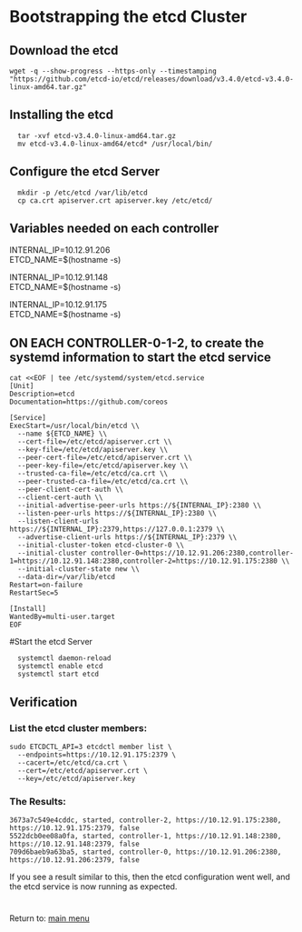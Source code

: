 # Bootstrapping the etcd Cluster

## Download the etcd 
```
wget -q --show-progress --https-only --timestamping "https://github.com/etcd-io/etcd/releases/download/v3.4.0/etcd-v3.4.0-linux-amd64.tar.gz"
```
## Installing the etcd
```
  tar -xvf etcd-v3.4.0-linux-amd64.tar.gz
  mv etcd-v3.4.0-linux-amd64/etcd* /usr/local/bin/
```
## Configure the etcd Server
```
  mkdir -p /etc/etcd /var/lib/etcd
  cp ca.crt apiserver.crt apiserver.key /etc/etcd/
```
## Variables needed on each controller

INTERNAL_IP=10.12.91.206
\
ETCD_NAME=$(hostname -s)

INTERNAL_IP=10.12.91.148
\
ETCD_NAME=$(hostname -s)

INTERNAL_IP=10.12.91.175
\
ETCD_NAME=$(hostname -s)

## ON EACH CONTROLLER-0-1-2, to create the systemd information to start the etcd service
```
cat <<EOF | tee /etc/systemd/system/etcd.service
[Unit]
Description=etcd
Documentation=https://github.com/coreos

[Service]
ExecStart=/usr/local/bin/etcd \\
  --name ${ETCD_NAME} \\
  --cert-file=/etc/etcd/apiserver.crt \\
  --key-file=/etc/etcd/apiserver.key \\
  --peer-cert-file=/etc/etcd/apiserver.crt \\
  --peer-key-file=/etc/etcd/apiserver.key \\
  --trusted-ca-file=/etc/etcd/ca.crt \\
  --peer-trusted-ca-file=/etc/etcd/ca.crt \\
  --peer-client-cert-auth \\
  --client-cert-auth \\
  --initial-advertise-peer-urls https://${INTERNAL_IP}:2380 \\
  --listen-peer-urls https://${INTERNAL_IP}:2380 \\
  --listen-client-urls https://${INTERNAL_IP}:2379,https://127.0.0.1:2379 \\
  --advertise-client-urls https://${INTERNAL_IP}:2379 \\
  --initial-cluster-token etcd-cluster-0 \\
  --initial-cluster controller-0=https://10.12.91.206:2380,controller-1=https://10.12.91.148:2380,controller-2=https://10.12.91.175:2380 \\
  --initial-cluster-state new \\
  --data-dir=/var/lib/etcd
Restart=on-failure
RestartSec=5

[Install]
WantedBy=multi-user.target
EOF
```


#Start the etcd Server
```
  systemctl daemon-reload
  systemctl enable etcd
  systemctl start etcd
```


## Verification
### List the etcd cluster members:
```
sudo ETCDCTL_API=3 etcdctl member list \
  --endpoints=https://10.12.91.175:2379 \
  --cacert=/etc/etcd/ca.crt \
  --cert=/etc/etcd/apiserver.crt \
  --key=/etc/etcd/apiserver.key
```
### The Results:
```
3673a7c549e4cddc, started, controller-2, https://10.12.91.175:2380, https://10.12.91.175:2379, false
5522dcb0ee08a0fa, started, controller-1, https://10.12.91.148:2380, https://10.12.91.148:2379, false
709d6baeb9a63ba5, started, controller-0, https://10.12.91.206:2380, https://10.12.91.206:2379, false
```
If you see a result similar to this, then the etcd configuration went well, and the etcd service is now running as expected. 

# 
Return to: [main menu](https://github.com/jimenezcorzo/Kubernetes-The-Hard-Way-15.3-LXC/blob/master/Readme.md)
